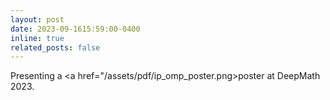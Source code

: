 ```yaml
---
layout: post
date: 2023-09-1615:59:00-0400
inline: true
related_posts: false
---
```


Presenting a <a href="/assets/pdf/ip_omp_poster.png>poster</a> at DeepMath 2023. 


